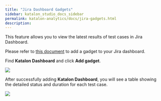 ```yaml
---
title: "Jira Dashboard Gadgets" 
sidebar: katalon_studio_docs_sidebar
permalink: katalon-analytics/docs/jira-gadgets.html 
description: 
---
```

This feature allows you to view the latest results of test cases in Jira Dashboard.


Please refer to [this document](https://support.atlassian.com/jira-core-cloud/docs/add-and-customize-a-gadget/) to add a gadget to your Jira dashboard.

Find **Katalon Dashboard** and click **Add gadget**.

<img src="https://github.com/katalon-studio/docs-images/raw/master/katalon-analytics/docs/jira-gadgets/katalon-gadgets.png" width="" height="">

After successfully adding **Katalon Dashboard**, you will see a table showing the detailed status and duration for each test case.

<img src="https://github.com/katalon-studio/docs-images/raw/master/katalon-analytics/docs/jira-gadgets/dashboard.png" width="" height="">

